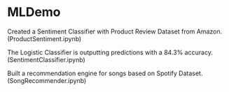 # MLDemo

Created a Sentiment Classifier with Product Review Dataset from Amazon. (ProductSentiment.ipynb)

The Logistic Classifier is outputting predictions with a 84.3% accuracy. (SentimentClassifier.ipynb)

Built a recommendation engine for songs based on Spotify Dataset. (SongRecommender.ipynb)
